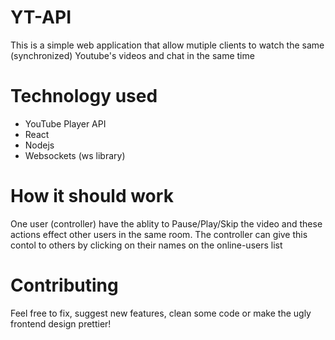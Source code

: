 # YT-API
This is a simple web application that allow mutiple clients to watch the same (synchronized) Youtube's videos and chat in the same time

# Technology used
- YouTube Player API 
- React
- Nodejs
- Websockets (ws library)

# How it should work
One user (controller) have the ablity to Pause/Play/Skip the video and these actions effect other users in the same room. The controller can give this contol to others by clicking on their names on the online-users list 

# Contributing
Feel free to fix, suggest new features, clean some code or make the ugly frontend design prettier!
